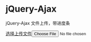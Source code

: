 # jQuery-Ajax
jQuery-Ajax 文件上传，带进度条

<form action="" method="" enctype="multipart/form-data">
			<a class="opts_btn" href="javascript:void(0)"><label id="opst_txt">选择上传文件</label><input type="file" id="oFile" class="oFile" name="myFiles" onchange="FileChangeFn(event)" /></a>
			<label id="file_size"></label><br /><br />
			<!--
			html5 file 在选择上传文件的时候，根据需要可限制指定的文件类型(默认任意类型 )。在 input type="file" 加上 accept="指定要上传的文件类型"即可
				例如： 
				====
				< input type = " file " id = " oFile " = " name = " myfile接受。 医生,。 多克斯。 xls,。 txt " onchange = " FileChangeFn(事件) " / >
					accept=".doc, .docx, .xls, .txt" 只能上传word, exls, .txt文件
					accept=".rar, .zip" 只能上传压缩文件
					accept=".mp3" 只能上传mp3文件
					accept=".mp4, .avi, .swf, .mpeg" 只能上传视频文件
					accept=".jpg, .jpeg .png, .gif, .bmp" 只能上传指定的这些图片文件
					accept="image/*" image表示图片，*表示所有支持的格式， video/* video表示视频，*表示所有支持的格式
				注： 如果不加accept属性，则上传任意类型的文件(默认)
 				===============================================
				
			html5 file 在选择上传文件的时候，根据需要可限制选择 1个 或 多个 文件。在 input type="file" 加上 multiple 属性 即可
				例如：
				====
				<input type="file" id="oFile" name="myFiles" multiple onchange="FileChangeFn(event)" />
					加上 multiple 属性 就可以多选啦：可按住鼠标左键拖动进行多选，或按下键盘上的Ctrl键，或 Shitf键 再鼠标左键点选，或 Ctrl + A 全选
				注： 默认情况下一般都没加multiple 属性，所以只能选择1件文件
				======================================================
				
			最后：如果以上两种情况都要用到时，就同时加上 multiple属性 和 accept="指定要上传的文件类型"属性即可！
			--------------------------------------------------------------------------------------------
				例如：
				====
				<input type="file" id="oFile" name="myFiles" multiple accept=".jpg, .jpeg .png, .gif, .bmp" onchange="FileChangeFn(event)" />
			-->
			<div id="file_box"></div>
			<div class="speed_box"><div id="speed">0%</div></div>
			<label id="file_type"></label>
			<button type="button" class="send_btn" onclick="UploadFileFn()">开始上传文件</button>
			<div class="clear"></div> 
		</form>
		
		
